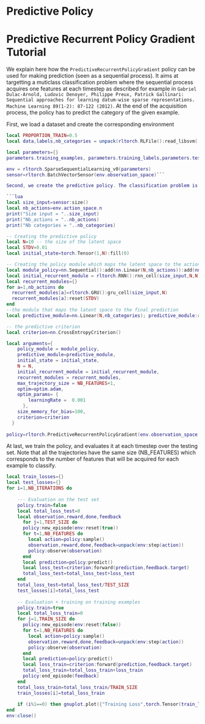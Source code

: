 # Predictive Policy

# Predictive Recurrent Policy Gradient Tutorial

We explain here how the `PredictiveRecurrentPolicyGradient` policy can be used for making prediction (seen as a sequential process). It aims at targetting a muticlass classification problem where the sequential process acquires one features at each timestep as described for example in `Gabriel Dulac-Arnold, Ludovic Denoyer, Philippe Preux, Patrick Gallinari: Sequential approaches for learning datum-wise sparse representations. Machine Learning 89(1-2): 87-122 (2012)`. At the end of the acquisition process, the policy has to predict the category of the given example. 

First, we load a dataset and create the corresponding environment

```lua
local PROPORTION_TRAIN=0.5
local data,labels,nb_categories = unpack(rltorch.RLFile():read_libsvm('datasets/breast-cancer_scale'))

local parameters={}
parameters.training_examples, parameters.training_labels,parameters.testing_examples,parameters.testing_labels = unpack(rltorch.RLFile():split_train_test(data,labels,PROPORTION_TRAIN))

env = rltorch.SparseSequentialLearning_v0(parameters)
sensor=rltorch.BatchVectorSensor(env.observation_space)```

Second, we create the predictive policy. The classification problem is handled as a Negative Log-Lieklihood minimization problem.

```lua
local size_input=sensor:size()
local nb_actions=env.action_space.n
print("Size input = "..size_input)
print("Nb_actions = "..nb_actions)
print("Nb categories = "..nb_categories)

-- Creating the predictive policy
local N=10 -- the size of the latent space
local STDV=0.01
local initial_state=torch.Tensor(1,N):fill(0)

-- Creating the policy module which maps the latent space to the action space.
local module_policy=nn.Sequential():add(nn.Linear(N,nb_actions)):add(nn.SoftMax()):add(nn.ReinforceCategorical()); module_policy:reset(STDV)
local initial_recurrent_module = rltorch.RNN():rnn_cell(size_input,N,N); initial_recurrent_module:reset(STDV)
local recurrent_modules={}
for a=1,nb_actions do
  recurrent_modules[a]=rltorch.GRU():gru_cell(size_input,N)
  recurrent_modules[a]:reset(STDV)
end
--the module that maps the latent space to the final prediction
local predictive_module=nn.Linear(N,nb_categories); predictive_module:reset(STDV)

-- the predictive criterion
local criterion=nn.CrossEntropyCriterion()

local arguments={
    policy_module = module_policy,
    predictive_module=predictive_module,
    initial_state = initial_state,
    N = N,
    initial_recurrent_module = initial_recurrent_module,
    recurrent_modules = recurrent_modules,
    max_trajectory_size = NB_FEATURES+1,
    optim=optim.adam,
    optim_params= {
        learningRate =  0.001  
      },
    size_memory_for_bias=100,
    criterion=criterion
  }
  
policy=rltorch.PredictiveRecurrentPolicyGradient(env.observation_space,env.action_space,sensor,arguments)
```

At last, we train the policy, and evaluates it at each timestep over the testing set. Note that all the trajectories have the same size (NB_FEATURES) which corresponds to the number of features that will be acquired for each example to classify.

```lua
local train_losses={}
local test_losses={}
for i=1,NB_ITERATIONS do
    
    --- Evaluation on the test set
    policy.train=false
    local total_loss_test=0
    local observation,reward,done,feedback
      for j=1,TEST_SIZE do
      policy:new_episode(env:reset(true))      
      for t=1,NB_FEATURES do
        local action=policy:sample()      
        observation,reward,done,feedback=unpack(env:step(action)) 
        policy:observe(observation)
      end
      local prediction=policy:predict()
      local loss_test=criterion:forward(prediction,feedback.target)
      total_loss_test=total_loss_test+loss_test      
    end
    total_loss_test=total_loss_test/TEST_SIZE
    test_losses[i]=total_loss_test
    
    -- Evaluation + training on training examples
    policy.train=true
    local total_loss_train=0
    for j=1,TRAIN_SIZE do
      policy:new_episode(env:reset(false))      
      for t=1,NB_FEATURES do
        local action=policy:sample()      
        observation,reward,done,feedback=unpack(env:step(action)) 
        policy:observe(observation)
      end
      local prediction=policy:predict()
      local loss_train=criterion:forward(prediction,feedback.target)
      total_loss_train=total_loss_train+loss_train 
      policy:end_episode(feedback)
    end  
    total_loss_train=total_loss_train/TRAIN_SIZE
    train_losses[i]=total_loss_train
  
    if (i%1==0) then gnuplot.plot({"Training Loss",torch.Tensor(train_losses),"~"},{"Testing Loss",torch.Tensor(test_losses),"~"}) end
end
env:close()
```
